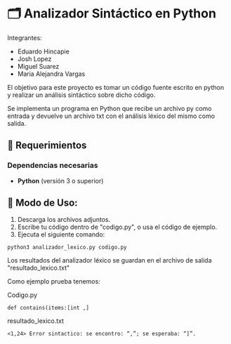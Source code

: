 # 🗂️ Analizador Sintáctico en Python

Integrantes:

- Eduardo Hincapie 
- Josh Lopez 
- Miguel Suarez 
- Maria Alejandra Vargas

El objetivo para este proyecto es tomar un código fuente escrito en python y realizar un análisis sintáctico sobre dicho código. 

Se implementa un programa en Python que recibe un archivo py como entrada y devuelve un archivo txt con el análisis léxico del mismo como salida.

## 🧷 Requerimientos

### Dependencias necesarias

- **Python** (versión 3 o superior)

## 👾 Modo de Uso:
1. Descarga los archivos adjuntos.
2. Escribe tu código dentro de "codigo.py", o usa el código de ejemplo.
3. Ejecuta el siguiente comando:

```
python3 analizador_lexico.py codigo.py
```

Los resultados del analizador léxico se guardan en el archivo de salida "resultado_lexico.txt"

Como ejemplo prueba tenemos:

Codigo.py
```
def contains(items:[int ,]

```

resultado_lexico.txt
```
<1,24> Error sintactico: se encontro: “,”; se esperaba: “]”.
```
